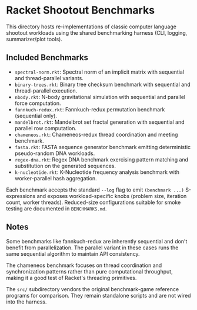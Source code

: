 # Racket Shootout Benchmarks

This directory hosts re-implementations of classic computer language shootout workloads using the shared benchmarking harness (CLI, logging, summarizer/plot tools).

## Included Benchmarks

- `spectral-norm.rkt`: Spectral norm of an implicit matrix with sequential and thread-parallel variants.
- `binary-trees.rkt`: Binary tree checksum benchmark with sequential and thread-parallel execution.
- `nbody.rkt`: N-body gravitational simulation with sequential and parallel force computation.
- `fannkuch-redux.rkt`: Fannkuch-redux permutation benchmark (sequential only).
- `mandelbrot.rkt`: Mandelbrot set fractal generation with sequential and parallel row computation.
- `chameneos.rkt`: Chameneos-redux thread coordination and meeting benchmark.
- `fasta.rkt`: FASTA sequence generator benchmark emitting deterministic pseudo-random DNA workloads.
- `regex-dna.rkt`: Regex DNA benchmark exercising pattern matching and substitution on the generated sequences.
- `k-nucleotide.rkt`: K-Nucleotide frequency analysis benchmark with worker-parallel hash aggregation.

Each benchmark accepts the standard `--log` flag to emit `(benchmark ...)` S-expressions and exposes workload-specific knobs (problem size, iteration count, worker threads). Reduced-size configurations suitable for smoke testing are documented in `BENCHMARKS.md`.

## Notes

Some benchmarks like fannkuch-redux are inherently sequential and don't benefit from parallelization. The parallel variant in these cases runs the same sequential algorithm to maintain API consistency.

The chameneos benchmark focuses on thread coordination and synchronization patterns rather than pure computational throughput, making it a good test of Racket's threading primitives.

The `src/` subdirectory vendors the original benchmark-game reference programs for comparison. They remain standalone scripts and are not wired into the harness.
